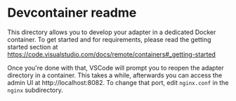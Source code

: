 # Devcontainer readme
This directory allows you to develop your adapter in a dedicated Docker container. To get started and for requirements, please read the getting started section at https://code.visualstudio.com/docs/remote/containers#_getting-started

Once you're done with that, VSCode will prompt you to reopen the adapter directory in a container. This takes a while, afterwards you can access the admin UI at http://localhost:8082. To change that port, edit `nginx.conf` in the `nginx` subdirectory.